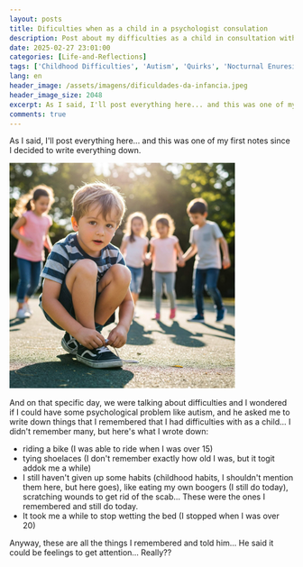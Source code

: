 ```yaml
---
layout: posts
title: Dificulties when as a child in a psychologist consulation
description: Post about my difficulties as a child in consultation with a psychologist
date: 2025-02-27 23:01:00
categories: [Life-and-Reflections]
tags: ['Childhood Difficulties', 'Autism', 'Quirks', 'Nocturnal Enuresis', 'Riding a Bike', 'Tying Shoelaces', 'Childhood Memories', 'Attention']
lang: en
header_image: /assets/imagens/dificuldades-da-infancia.jpeg
header_image_size: 2048
excerpt: As I said, I'll post everything here... and this was one of my first notes since I decided to wri...
comments: true
---
```


As I said, I'll post everything here... and this was one of my first notes since I decided to write everything down.

<img loading='lazy' alt="Dificulties when as a child" src="/assets/imagens/dificuldades-da-infancia.jpeg" width="400" height="400" >

And on that specific day, we were talking about difficulties and I wondered if I could have some psychological problem like autism, and he asked me to write down things that I remembered that I had difficulties with as a child... I didn't remember many, but here's what I wrote down:

* riding a bike (I was able to ride when I was over 15)
* tying shoelaces (I don't remember exactly how old I was, but it togit addok me a while)
* I still haven't given up some habits (childhood habits, I shouldn't mention them here, but here goes), like eating my own boogers (I still do today), scratching wounds to get rid of the scab... These were the ones I remembered and still do today.
* It took me a while to stop wetting the bed (I stopped when I was over 20)

Anyway, these are all the things I remembered and told him... He said it could be feelings to get attention... Really??
